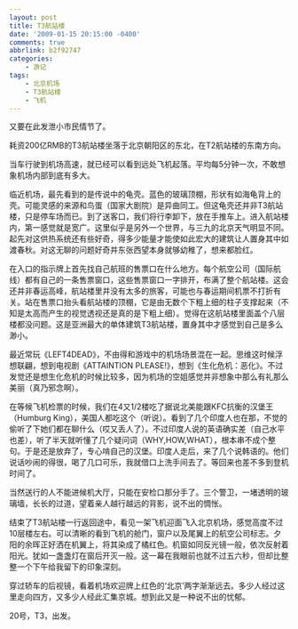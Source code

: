 ```yaml
---
layout: post
title: T3航站楼
date: '2009-01-15 20:15:00 -0400'
comments: true
abbrlink: b2f92747
categories:
	- 游记
tags:
	- 北京机场
	- T3航站楼
	- 飞机
---
```


又要在此发泄小市民情节了。

耗资200亿RMB的T3航站楼坐落于北京朝阳区的东北，在T2航站楼的东南方向。

当车行驶到机场高速，就已经可以看到远处飞机起落。平均每5分钟一次，不敢想象机场内部到底有多大。

临近机场，最先看到的是传说中的龟壳。蓝色的玻璃顶棚，形状有如海龟背上的壳。可能灵感的来源和鸟蛋（国家大剧院）是异曲同工。但这龟壳还并非T3航站楼，只是停车场而已。到了送客口，我们将行李卸下，放在手推车上。进入航站楼内，第一感觉就是宽广。这里似乎是另外一个世界，与三九的北京天气明显不同。起先对这供热系统还有些好奇，得多少能量才能使如此宏大的建筑让人置身其中如渡春秋。对这无聊的问题好奇并东张西望本身就够幼稚了，想来都脸红。

在入口的指示牌上首先找自己航班的售票口在什么地方。每个航空公司（国际航线）都有自己的一条售票窗口，这些售票窗口一字排开，布满了整个航站楼。这会还并非春运高峰，航站楼里并没有太多的旅客，可能也与春运期间机票不打折有关。站在售票口抬头看航站楼的顶棚，它是由无数个下粗上细的柱子支撑起来（不知是太高而产生的视觉透视还是真的是下粗上细）。觉得在这航站楼里面盖个八层楼都没问题。这是亚洲最大的单体建筑T3航站楼，置身其中才感觉到自己是多么渺小。

最近常玩《LEFT4DEAD》，不由得和游戏中的机场场景混在一起。思维这时候浮想联翩，想到电视剧《ATTAINTION PLEASE!》，想到《生化危机：恶化》。不过发觉还是想生化危机的时候比较多，因为机场的空姐感觉并非想象中那么有礼那么美丽（真乃邪念啊）。

在等候飞机检票的时候，我们在4又1/2楼吃了据说北美能跟KFC抗衡的汉堡王（Humburg King），美国人都吃这个（听说）。看到了几个印度人也在那，不觉的偷听了下她们都在聊什么（哎又丢人了）。不过印度人说的英语确实差（自己水平也差），听了半天就听懂了几个疑问词（WHY,HOW,WHAT），根本串不成个整句。于是还是放弃了，专心啃自己的汉堡。印度人走后，来了几个说韩语的。他们说话吵闹的得很，喝了几口可乐，我就借口上洗手间去了。等回来也差不多到登机时间了。

当然送行的人不能进候机大厅，只能在安检口那分手了。三个警卫，一堵透明的玻璃墙，长长的过道，望着亲人越行越远的背影，说不出的惆怅。

结束了T3航站楼一行返回途中，看见一架飞机迎面飞入北京机场，感觉高度不过10层楼左右。可以清晰的看到飞机的舱门，窗户以及尾翼上的航空公司标志。夕阳的余晖正好洒在机翼上，将其染成了橘红色。机窗如同反光镜一般，依次反射着阳光。犹如一盏盏灯在窗后开灭一般。这一幕在我眼前也就不过五六秒，但却比整整一个下午给我留下的印象深刻。

穿过轿车的后视镜，看着机场欢迎牌上红色的‘北京’两字渐渐远去。多少人经过这里走向四方，又多少人经此汇集京城。想到此又是一种说不出的忧郁。

20号，T3，出发。
